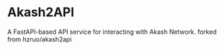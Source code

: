 # Akash2API

A FastAPI-based API service for interacting with Akash Network.
forked from hzruo/akash2api
